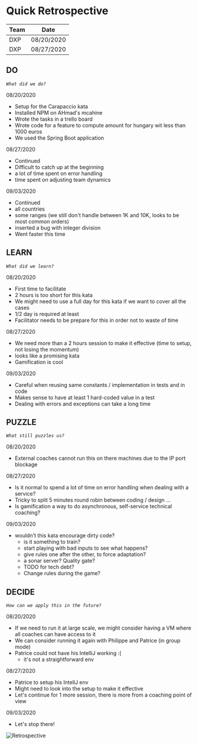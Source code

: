 # Quick Retrospective

| Team | Date |
| ---- | ---- |
| DXP | 08/20/2020 |
| DXP | 08/27/2020 |

## DO
_`What did we do?`_

08/20/2020
- Setup for the Carapaccio kata  
- Installed NPM on AHmad's mcahine
- Wrote the tasks in a trello board
- Wrote code for a feature to compute amount for hungary wit less than 1000 euros
- We used the Spring Boot application 

08/27/2020
- Continued
- Difficult to catch up at the beginning
- a lot of time spent on error handling
- time spent on adjusting team dynamics

09/03/2020
- Continued
- all countries
- some ranges (we still don't handle between 1K and 10K, looks to be most common orders)
- inserted a bug with integer division 
- Went faster this time

## LEARN
_`What did we learn?`_

08/20/2020
- First time to facilitate 
- 2 hours is too short for this kata 
- We might need to use a full day for this kata if we want to cover all the cases 
- 1/2 day is required at least 
- Facilitator needs to be prepare for this in order not to waste of time 

08/27/2020
- We need more than a 2 hours session to make it effective (time to setup, not losing the momentum)
- looks like a promising kata
- Gamification is cool

09/03/2020
- Careful when reusing same constants / implementation in tests and in code
- Makes sense to have at least 1 hard-coded value in a test
- Dealing with errors and exceptions can take a long time

## PUZZLE
_`What still puzzles us?`_

08/20/2020
- External coaches cannot run this on there machines due to the IP port blockage 

08/27/2020
- Is it normal to spend a lot of time on error handling when dealing with a service?
- Tricky to split 5 minutes round robin between coding / design ...
- Is gamification a way to do asynchronous, self-service technical coaching?

09/03/2020
- wouldn't this kata encourage dirty code?
   - is it something to train?
   - start playing with bad inputs to see what happens?
   - give rules one after the other, to force adaptation?
   - a sonar server? Quality gate?
   - TODO for tech debt?
   - Change rules during the game?

## DECIDE
_`How can we apply this in the future?`_

08/20/2020
- If we need to run it at large scale, we might consider having a VM where all coaches can have access to it
- We can consider running it again with Philippe and Patrice (in group mode)
- Patrice could not have his IntelliJ working :(
   - it's not a straightforward env

08/27/2020
- Patrice to setup his IntellJ env
- Might need to look into the setup to make it effective
- Let's continue for 1 more session, there is more from a coaching point of view

09/03/2020
- Let's stop there!

![Retrospective](../../images/Retrospective.jpg)
